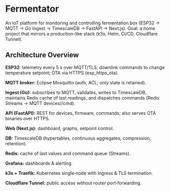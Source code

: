 # Fermentator
An IoT platform for monitoring and controlling fermentation box (ESP32 → MQTT → Go Ingest → TimescaleDB → FastAPI → Next.js).
Goal: a home project that mirrors a production-like stack (k3s, Helm, CI/CD, Cloudflare Tunnel).


## Architecture Overview

**ESP32**: telemetry every 5 s over MQTT/TLS; downlink commands to change temperature setpoint; OTA via HTTPS (esp_https_ota).

**MQTT broker:** Eclipse Mosquitto (auth, ACL; only state is retained).

**Ingest (Go):** subscribes to MQTT, validates, writes to TimescaleDB, maintains Redis cache of last readings, and dispatches commands (Redis Streams → MQTT devices/<id>/cmd).

**API (FastAPI):** REST for devices, firmware, commands; also serves OTA binaries over HTTPS.

**Web (Next.js):** dashboard, graphs, setpoint control.

**DB:** TimescaleDB (hypertables, continuous aggregates, compression, retention).

**Redis:** cache of last values and command queue (Streams).

**Grafana:** dashboards & alerting.

**k3s + Traefik:** Kubernetes single‑node with Ingress & TLS termination.

**Cloudflare Tunnel:** public access without router port‑forwarding.


